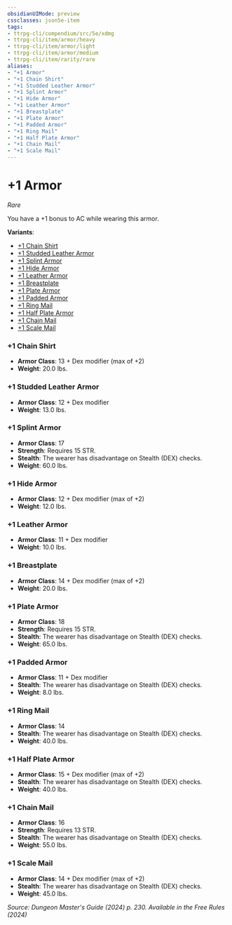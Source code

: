 ```yaml
---
obsidianUIMode: preview
cssclasses: json5e-item
tags:
- ttrpg-cli/compendium/src/5e/xdmg
- ttrpg-cli/item/armor/heavy
- ttrpg-cli/item/armor/light
- ttrpg-cli/item/armor/medium
- ttrpg-cli/item/rarity/rare
aliases: 
- "+1 Armor"
- "+1 Chain Shirt"
- "+1 Studded Leather Armor"
- "+1 Splint Armor"
- "+1 Hide Armor"
- "+1 Leather Armor"
- "+1 Breastplate"
- "+1 Plate Armor"
- "+1 Padded Armor"
- "+1 Ring Mail"
- "+1 Half Plate Armor"
- "+1 Chain Mail"
- "+1 Scale Mail"
---
```

# +1 Armor
*Rare*  


You have a +1 bonus to AC while wearing this armor.

**Variants**:
- [+1 Chain Shirt](#+1%20Chain%20Shirt)
- [+1 Studded Leather Armor](#+1%20Studded%20Leather%20Armor)
- [+1 Splint Armor](#+1%20Splint%20Armor)
- [+1 Hide Armor](#+1%20Hide%20Armor)
- [+1 Leather Armor](#+1%20Leather%20Armor)
- [+1 Breastplate](#+1%20Breastplate)
- [+1 Plate Armor](#+1%20Plate%20Armor)
- [+1 Padded Armor](#+1%20Padded%20Armor)
- [+1 Ring Mail](#+1%20Ring%20Mail)
- [+1 Half Plate Armor](#+1%20Half%20Plate%20Armor)
- [+1 Chain Mail](#+1%20Chain%20Mail)
- [+1 Scale Mail](#+1%20Scale%20Mail)

### +1 Chain Shirt

- **Armor Class**: 13 + Dex modifier (max of +2)
- **Weight**: 20.0 lbs.

### +1 Studded Leather Armor

- **Armor Class**: 12 + Dex modifier
- **Weight**: 13.0 lbs.

### +1 Splint Armor

- **Armor Class**: 17
- **Strength**: Requires 15 STR.
- **Stealth**: The wearer has disadvantage on Stealth (DEX) checks.
- **Weight**: 60.0 lbs.

### +1 Hide Armor

- **Armor Class**: 12 + Dex modifier (max of +2)
- **Weight**: 12.0 lbs.

### +1 Leather Armor

- **Armor Class**: 11 + Dex modifier
- **Weight**: 10.0 lbs.

### +1 Breastplate

- **Armor Class**: 14 + Dex modifier (max of +2)
- **Weight**: 20.0 lbs.

### +1 Plate Armor

- **Armor Class**: 18
- **Strength**: Requires 15 STR.
- **Stealth**: The wearer has disadvantage on Stealth (DEX) checks.
- **Weight**: 65.0 lbs.

### +1 Padded Armor

- **Armor Class**: 11 + Dex modifier
- **Stealth**: The wearer has disadvantage on Stealth (DEX) checks.
- **Weight**: 8.0 lbs.

### +1 Ring Mail

- **Armor Class**: 14
- **Stealth**: The wearer has disadvantage on Stealth (DEX) checks.
- **Weight**: 40.0 lbs.

### +1 Half Plate Armor

- **Armor Class**: 15 + Dex modifier (max of +2)
- **Stealth**: The wearer has disadvantage on Stealth (DEX) checks.
- **Weight**: 40.0 lbs.

### +1 Chain Mail

- **Armor Class**: 16
- **Strength**: Requires 13 STR.
- **Stealth**: The wearer has disadvantage on Stealth (DEX) checks.
- **Weight**: 55.0 lbs.

### +1 Scale Mail

- **Armor Class**: 14 + Dex modifier (max of +2)
- **Stealth**: The wearer has disadvantage on Stealth (DEX) checks.
- **Weight**: 45.0 lbs.


*Source: Dungeon Master's Guide (2024) p. 230. Available in the Free Rules (2024)*